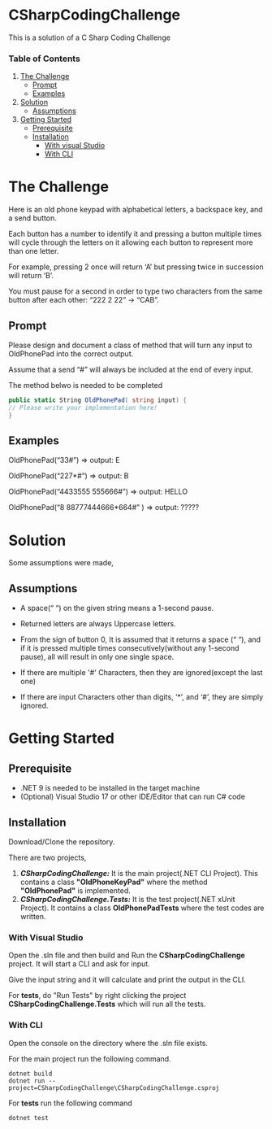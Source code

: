 # CSharpCodingChallenge
This is a solution of a C Sharp Coding Challenge

<!-- TABLE OF CONTENTS -->
### Table of Contents
  <ol>
    <li>
      <a href="#the-challenge">The Challenge</a>
      <ul>
        <li><a href="#prompt">Prompt</a></li>
        <li><a href="#examples">Examples</a></li>
      </ul>
    </li>
    <li>
      <a href="#solution">Solution</a>
      <ul>
        <li><a href="#assumptions">Assumptions</a></li>
      </ul>
    </li>
    <li>
      <a href="#getting-started">Getting Started</a>
      <ul>
        <li>
            <a href="#prerequisite">Prerequisite</a>
        </li>
        <li>
            <a href="#installation">Installation</a>
            <ul>
                <li>
                    <a href="#with-visual-studio">With visual Studio</a>
                </li>
                <li>
                    <a href="#with-cli">With CLI</a>
                </li>
            </ul>
        </li>
      </ul>
    </li>
  </ol>



# The Challenge
Here is an old phone keypad with alphabetical letters, a backspace
key, and a send button.

Each button has a number to identify it and pressing a button multiple times will cycle through the letters on it allowing each button to represent more than one letter.

For example, pressing 2 once will return ‘A’ but pressing twice in
succession will return ‘B’.

You must pause for a second in order to type two characters from the same button after
each other: “222 2 22” -> “CAB”.

## Prompt
Please design and document a class of method that will turn any input to OldPhonePad 
into the correct output.

Assume that a send “#” will always be included at the end of every input.

The method belwo is needed to be completed
```cs
public static String OldPhonePad( string input) {
// Please write your implementation here!
}
```



## Examples
OldPhonePad(“33#”) => output: E

OldPhonePad(“227*#”) => output: B

OldPhonePad(“4433555 555666#”) => output: HELLO

OldPhonePad(“8 88777444666*664#” ) => output: ?????


# Solution
Some assumptions were made, 

## Assumptions
- A space(“ “) on the given string means a 1-second pause.

- Returned letters are always Uppercase letters.

- From the sign of button 0, It is assumed that it returns a space (“ “), and if it is pressed multiple times consecutively(without any 1-second pause), all will result in only one single space.

- If there are multiple '#' Characters, then they are ignored(except the last one)

- If there are input Characters other than digits, ‘*’, and ‘#’, they are simply ignored.


# Getting Started

## Prerequisite
- .NET 9 is needed to be installed in the target machine
- (Optional) Visual Studio 17 or other IDE/Editor that can run C# code


## Installation
Download/Clone the repository. 

There are two projects,  

1. ***CSharpCodingChallenge:*** It is the main project(.NET CLI Project). This contains a class **"OldPhoneKeyPad"** where the method **"OldPhonePad"** is implemented.
2. ***CSharpCodingChallenge.Tests:*** It is the test project(.NET xUnit Project). It contains a class **OldPhonePadTests** where the test codes are written.

### With Visual Studio
Open the .sln file and then build and Run the **CSharpCodingChallenge** project. It will start a CLI and ask for input. 

Give the input string and it will calculate and print the output in the CLI. 


For **tests**, do "Run Tests" by right clicking the project **CSharpCodingChallenge.Tests** which will run all the tests. 


### With CLI

Open the console on the directory where the .sln file exists.

For the main project run the following command. 

```console
dotnet build
dotnet run --project=CSharpCodingChallenge\CSharpCodingChallenge.csproj
```

For **tests** run the following command

```console
dotnet test
```